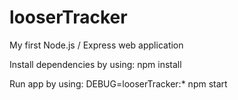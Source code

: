 # looserTracker

My first Node.js / Express web application

Install dependencies by using: npm install

Run app by using: DEBUG=looserTracker:* npm start

